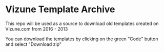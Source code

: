 # Vizune Template Archive
This repo will be used as a source to download old templates created on Vizune.com from 2016 - 2013

You can download the templates by clicking on the green "Code" button and select "Download zip"
